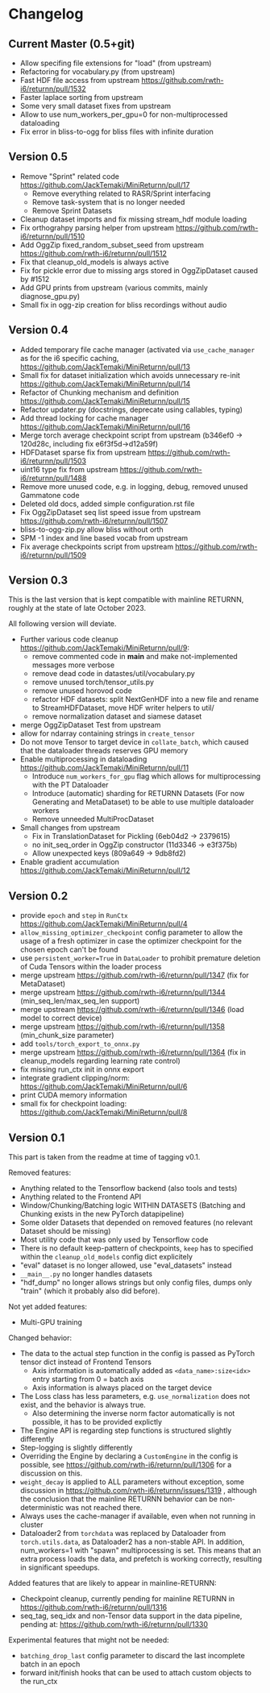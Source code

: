 # Changelog


## Current Master (0.5+git)
 - Allow specifing file extensions for "load" (from upstream)
 - Refactoring for vocabulary.py (from upstream)
 - Fast HDF file access from upstream https://github.com/rwth-i6/returnn/pull/1532
 - Faster laplace sorting from upstream
 - Some very small dataset fixes from upstream
 - Allow to use num_workers_per_gpu=0 for non-multiprocessed dataloading
 - Fix error in bliss-to-ogg for bliss files with infinite duration

## Version 0.5

- Remove "Sprint" related code https://github.com/JackTemaki/MiniReturnn/pull/17
  - Remove everything related to RASR/Sprint interfacing
  - Remove task-system that is no longer needed
  - Remove Sprint Datasets
- Cleanup dataset imports and fix missing stream_hdf module loading
- Fix orthograhpy parsing helper from upstream https://github.com/rwth-i6/returnn/pull/1510
- Add OggZip fixed_random_subset_seed from upstream https://github.com/rwth-i6/returnn/pull/1512
- Fix that cleanup_old_models is always active
- Fix for pickle error due to missing args stored in OggZipDataset caused by #1512
- Add GPU prints from upstream (various commits, mainly diagnose_gpu.py)
- Small fix in ogg-zip creation for bliss recordings without audio

## Version 0.4

- Added temporary file cache manager (activated via `use_cache_manager` as for the i6 specific caching, https://github.com/JackTemaki/MiniReturnn/pull/13
- Small fix for dataset initialization which avoids unnecessary re-init https://github.com/JackTemaki/MiniReturnn/pull/14
- Refactor of Chunking mechanism and definition https://github.com/JackTemaki/MiniReturnn/pull/15
- Refactor updater.py (docstrings, deprecate using callables, typing)
- Add thread locking for cache manager https://github.com/JackTemaki/MiniReturnn/pull/16
- Merge torch average checkpoint script from upstream (b346ef0 -> 120d28c, including fix e6f3f5d->d12a59f)
- HDFDataset sparse fix from upstream https://github.com/rwth-i6/returnn/pull/1503
- uint16 type fix from upstream https://github.com/rwth-i6/returnn/pull/1488
- Remove more unused code, e.g. in logging, debug, removed unused Gammatone code
- Deleted old docs, added simple configuration.rst file
- Fix OggZipDataset seq list speed issue from upstream https://github.com/rwth-i6/returnn/pull/1507
- bliss-to-ogg-zip.py allow bliss without orth
- SPM -1 index and line based vocab from upstream
- Fix average checkpoints script from upstream https://github.com/rwth-i6/returnn/pull/1509


## Version 0.3

This is the last version that is kept compatible with mainline RETURNN, roughly at the state of late October 2023.

All following version will deviate.

- Further various code cleanup https://github.com/JackTemaki/MiniReturnn/pull/9:
    - remove commented code in __main__ and make not-implemented messages more verbose
    - remove dead code in datastes/util/vocabulary.py
    - remove unused torch/tensor_utils.py
    - remove unused horovod code
    - refactor HDF datasets: split NextGenHDF into a new file and rename to StreamHDFDataset, move HDF writer helpers to util/
    - remove normalization dataset and siamese dataset
- merge OggZipDataset Test from upstream
- allow for ndarray containing strings in `create_tensor`
- Do not move Tensor to target device in `collate_batch`, which caused that the dataloader threads reserves GPU memory
- Enable multiprocessing in dataloading https://github.com/JackTemaki/MiniReturnn/pull/11
    - Introduce `num_workers_for_gpu` flag which allows for multiprocessing with the PT Dataloader
    - Introduce (automatic) sharding for RETURNN Datasets (For now Generating and MetaDataset) to be able to use multiple dataloader workers
    - Remove unneeded MultiProcDataset
- Small changes from upstream
  - Fix in TranslationDataset for Pickling (6eb04d2 -> 2379615)
  - no init_seq_order in OggZip constructor (11d3346 -> e3f375b)
  - Allow unexpected keys (809a649 -> 9db8fd2)
- Enable gradient accumulation https://github.com/JackTemaki/MiniReturnn/pull/12


## Version 0.2

- provide `epoch` and `step` in `RunCtx` https://github.com/JackTemaki/MiniReturnn/pull/4
- `allow_missing_optimizer_checkpoint` config parameter to allow the usage of a fresh optimizer in case the optimizer checkpoint for the chosen epoch can't be found
- use `persistent_worker=True` in `DataLoader` to prohibit premature deletion of Cuda Tensors within the loader process
- merge upstream https://github.com/rwth-i6/returnn/pull/1347 (fix for MetaDataset)
- merge upstream https://github.com/rwth-i6/returnn/pull/1344 (min_seq_len/max_seq_len support)
- merge upstream https://github.com/rwth-i6/returnn/pull/1346 (load model to correct device)
- merge upstream https://github.com/rwth-i6/returnn/pull/1358 (min_chunk_size parameter)
- add `tools/torch_export_to_onnx.py`
- merge upstream https://github.com/rwth-i6/returnn/pull/1364 (fix in cleanup_models regarding learning rate control)
- fix missing run_ctx init in onnx export
- integrate gradient clipping/norm: https://github.com/JackTemaki/MiniReturnn/pull/6
- print CUDA memory information
- small fix for checkpoint loading: https://github.com/JackTemaki/MiniReturnn/pull/8


## Version 0.1

This part is taken from the readme at time of tagging v0.1.

Removed features:
 - Anything related to the Tensorflow backend (also tools and tests)
 - Anything related to the Frontend API
 - Window/Chunking/Batching logic WITHIN DATASETS (Batching and Chunking exists in the new PyTorch datapipeline)
 - Some older Datasets that depended on removed features (no relevant Dataset should be missing)
 - Most utility code that was only used by Tensorflow code
 - There is no default keep-pattern of checkpoints, `keep` has to specified within the `cleanup_old_models` config dict explicitely
 - "eval" dataset is no longer allowed, use "eval_datasets" instead
 - `__main__.py` no longer handles datasets
 - "hdf_dump" no longer allows strings but only config files, dumps only "train" (which it probably also did before).


Not yet added features:
 - Multi-GPU training


Changed behavior:
 - The data to the actual step function in the config is passed as PyTorch tensor dict instead of Frontend Tensors
   - Axis information is automatically added as `<data_name>:size<idx>` entry starting from 0 = batch axis
   - Axis information is always placed on the target device
 - The Loss class has less parameters, e.g. `use_normalization` does not exist, and the behavior is always true.
   -  Also determining the inverse norm factor automatically is not possible, it has to be provided explictly
 - The Engine API is regarding step functions is structured slightly differently
 - Step-logging is slightly differently
 - Overriding the Engine by declaring a `CustomEngine` in the config is possible, see https://github.com/rwth-i6/returnn/pull/1306 for a discussion on this.
 - `weight_decay` is applied to ALL parameters without exception, some discussion in https://github.com/rwth-i6/returnn/issues/1319 ,
   although the conclusion that the mainline RETURNN behavior can be non-deterministic was not reached there.
 - Always uses the cache-manager if available, even when not running in cluster
 - Dataloader2 from `torchdata` was replaced by Dataloader from `torch.utils.data`, as Dataloader2 has a non-stable API. In addition, num_workers=1 with "spawn" multiprocessing is set. This means that an extra process loads the data, and prefetch is working correctly, resulting in significant speedups.


Added features that are likely to appear in mainline-RETURNN:
 - Checkpoint cleanup, currently pending for mainline RETURNN in https://github.com/rwth-i6/returnn/pull/1316
 - seq_tag, seq_idx and non-Tensor data support in the data pipeline, pending at: https://github.com/rwth-i6/returnn/pull/1330


Experimental features that might not be needed:
 - `batching_drop_last` config parameter to discard the last incomplete batch in an epoch
 - forward init/finish hooks that can be used to attach custom objects to the run_ctx
